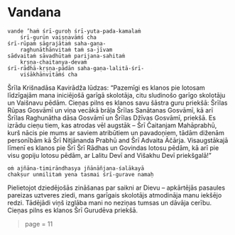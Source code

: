 # Vandana

    vande ’haṁ śrī-guroḥ śrī-yuta-pada-kamalaṁ
        śrī-gurūn vaiṣṇavāṁś cha
    śrī-rūpaṁ sāgrajātaṁ saha-gaṇa-
        raghunāthānvitaṁ taṁ sa-jīvam
    sādvaitaṁ sāvadhūtaṁ parijana-sahitaṁ
        kṛṣṇa-chaitanya-devaṁ
    śrī-rādhā-kṛṣṇa-pādān saha-gaṇa-lalitā-śrī-
        viśākhānvitāṁś cha

Šrīla Krišnadāsa Kavirādža lūdzas: “Pazemīgi es klanos pie lotosam līdzīgajām mana iniciējošā garīgā skolotāja,  citu sludinošo garīgo skolotāju un Vaišnavu pēdām. Cieņas pilns es klanos savu šāstra guru priekšā: Šrīlas Rūpas Gosvāmī un viņa vecākā brāļa Šrīlas Sanātanas Gosvāmī, kā arī Šrīlas Raghunātha dāsa Gosvāmī un Šrīlas Džīvas Gosvāmī, priekšā. Es izrādu cieņu tiem, kas atrodas vēl augstāk – Šrī Čaitanjam Mahāprabhū, kurš nācis pie mums ar saviem atribūtiem un pavadoņiem, tādām diženām personībām kā Šrī Nitjānanda Prabhū and Šrī Advaita Āčārja. Visaugstākajā līmenī es klanos pie Šrī Šrī Rādhas un Govindas lotosu pēdām, kā arī pie visu gopiju lotosu pēdām, ar Lalitu Devī and Višakhu Devī priekšgalā!”

    oṁ ajñāna-timirāndhasya jñānāñjana-śalākayā
    chakṣur unmilitaṁ yena tasmai śrī-gurave namaḥ

Pielietojot dziedējošās zināšanas par saikni ar Dievu – apkārtējās pasaules pareizas uztveres ziedi, mans garīgais skolotājs atmodināja manu iekšējo redzi. Tādējādi viņš izglāba mani no neziņas tumsas un dāvāja cerību. Cieņas pilns es klanos Šrī Gurudēva priekšā.


> page = 11
